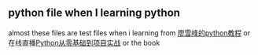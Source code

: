 ## python file when I learning python

almost these files are test files when i learning from [廖雪峰的python教程](https://www.liaoxuefeng.com/wiki/0014316089557264a6b348958f449949df42a6d3a2e542c000)
or 在线直播[Python从零基础到项目实战](https://ke.qq.com/course/235766?term_id=100278000&from=41&enter_room=1) or the book <python cookbook>
